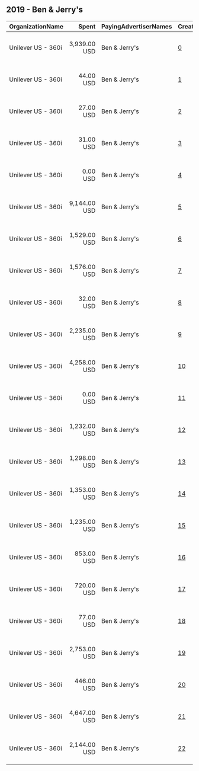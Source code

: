 ## 2019 - Ben & Jerry's 
|OrganizationName|Spent|PayingAdvertiserNames|CreativeUrls|Impressions|Genders|AgeBrackets|CountryCodes|BillingAddresses|CandidateBallotInformation|
|:---|---:|:---|:---|---:|:---|:---|:---|:---|:---|
|Unilever US - 360i|3,939.00 USD|Ben & Jerry's|[0](https://www.snap.com/political-ads/asset/74268f904d058c2bb19cfee530a2e7bc224ae86fa16923605c91207627c6e74e?mediaType=jpg)|463,492||18+|united states|"32 Avenue of the Americas,New York,10013,US"||
|Unilever US - 360i|44.00 USD|Ben & Jerry's|[1](https://www.snap.com/political-ads/asset/a91b634cae47b8a663160b3056e17f3d5c3092f9c3a74d0b1c046122595106a6?mediaType=png)|5,177||18+|united states|"32 Avenue of the Americas,New York,10013,US"||
|Unilever US - 360i|27.00 USD|Ben & Jerry's|[2](https://www.snap.com/political-ads/asset/3267c7fecda7f77b7fa4abdc4450c5c6e5496877b548357cdbf7ef4e31893e3a?mediaType=png)|3,876||18+|united states|"32 Avenue of the Americas,New York,10013,US"||
|Unilever US - 360i|31.00 USD|Ben & Jerry's|[3](https://www.snap.com/political-ads/asset/6f598043bfb4253ddb720ecb17e62ad68aaa9ab195dbb561037e6459fbc5a2fb?mediaType=png)|4,030||18+|united states|"32 Avenue of the Americas,New York,10013,US"||
|Unilever US - 360i|0.00 USD|Ben & Jerry's|[4](https://www.snap.com/political-ads/asset/2a42ff2337701608bf5328ce6cef6110bdb674c64e79733867f183fde1efd2d1?mediaType=png)|4||18+|united states|"32 Avenue of the Americas,New York,10013,US"||
|Unilever US - 360i|9,144.00 USD|Ben & Jerry's|[5](https://www.snap.com/political-ads/asset/8f34834d4371a48d0313880fe97a01c543cf83fa00408c386dd8e8435a8399f3?mediaType=jpg)|1,179,779||18+|united states|"32 Avenue of the Americas,New York,10013,US"||
|Unilever US - 360i|1,529.00 USD|Ben & Jerry's|[6](https://www.snap.com/political-ads/asset/74268f904d058c2bb19cfee530a2e7bc224ae86fa16923605c91207627c6e74e?mediaType=jpg)|180,887||18+|united states|"32 Avenue of the Americas,New York,10013,US"||
|Unilever US - 360i|1,576.00 USD|Ben & Jerry's|[7](https://www.snap.com/political-ads/asset/4a68abcf7790d39ca50b2b3b301696ca11cead3c6b5f1d936f3799f2c203c366?mediaType=jpg)|190,847||18+|united states|"32 Avenue of the Americas,New York,10013,US"||
|Unilever US - 360i|32.00 USD|Ben & Jerry's|[8](https://www.snap.com/political-ads/asset/2147a4a00d24f9c1f0e1386080bf11ef717e8acd0b217d5949b364f74a737771?mediaType=png)|4,148||18+|united states|"32 Avenue of the Americas,New York,10013,US"||
|Unilever US - 360i|2,235.00 USD|Ben & Jerry's|[9](https://www.snap.com/political-ads/asset/919f0438e89b03b484455bad9c393c892dea773b63c68947314212c23b3474a0?mediaType=jpg)|301,202||18+|united states|"32 Avenue of the Americas,New York,10013,US"||
|Unilever US - 360i|4,258.00 USD|Ben & Jerry's|[10](https://www.snap.com/political-ads/asset/74268f904d058c2bb19cfee530a2e7bc224ae86fa16923605c91207627c6e74e?mediaType=jpg)|542,331||18+|united states|"32 Avenue of the Americas,New York,10013,US"||
|Unilever US - 360i|0.00 USD|Ben & Jerry's|[11](https://www.snap.com/political-ads/asset/16e370bf6fce9a31f29cbc512eeb6d50376c344c03bfae6ad70a1a01d2811bba?mediaType=png)|3||18+|united states|"32 Avenue of the Americas,New York,10013,US"||
|Unilever US - 360i|1,232.00 USD|Ben & Jerry's|[12](https://www.snap.com/political-ads/asset/d114aaa50f0089306a191f062b52b52489fd67ad5f9c6d4f9f1ba3f298024ccf?mediaType=png)|159,828||18+|united states|"32 Avenue of the Americas,New York,10013,US"||
|Unilever US - 360i|1,298.00 USD|Ben & Jerry's|[13](https://www.snap.com/political-ads/asset/919f0438e89b03b484455bad9c393c892dea773b63c68947314212c23b3474a0?mediaType=jpg)|157,965||18+|united states|"32 Avenue of the Americas,New York,10013,US"||
|Unilever US - 360i|1,353.00 USD|Ben & Jerry's|[14](https://www.snap.com/political-ads/asset/8f34834d4371a48d0313880fe97a01c543cf83fa00408c386dd8e8435a8399f3?mediaType=jpg)|155,121|||united states|"32 Avenue of the Americas,New York,10013,US"||
|Unilever US - 360i|1,235.00 USD|Ben & Jerry's|[15](https://www.snap.com/political-ads/asset/919f0438e89b03b484455bad9c393c892dea773b63c68947314212c23b3474a0?mediaType=jpg)|150,150||18+|united states|"32 Avenue of the Americas,New York,10013,US"||
|Unilever US - 360i|853.00 USD|Ben & Jerry's|[16](https://www.snap.com/political-ads/asset/8f34834d4371a48d0313880fe97a01c543cf83fa00408c386dd8e8435a8399f3?mediaType=jpg)|106,455||18+|united states|"32 Avenue of the Americas,New York,10013,US"||
|Unilever US - 360i|720.00 USD|Ben & Jerry's|[17](https://www.snap.com/political-ads/asset/4a68abcf7790d39ca50b2b3b301696ca11cead3c6b5f1d936f3799f2c203c366?mediaType=jpg)|85,974||18+|united states|"32 Avenue of the Americas,New York,10013,US"||
|Unilever US - 360i|77.00 USD|Ben & Jerry's|[18](https://www.snap.com/political-ads/asset/64244703123723cc15a0e0aafd7cdd41cfda9256b14bc4e9924c6c2061de22bc?mediaType=png)|8,750||18+|united states|"32 Avenue of the Americas,New York,10013,US"||
|Unilever US - 360i|2,753.00 USD|Ben & Jerry's|[19](https://www.snap.com/political-ads/asset/74268f904d058c2bb19cfee530a2e7bc224ae86fa16923605c91207627c6e74e?mediaType=jpg)|358,099||18+|united states|"32 Avenue of the Americas,New York,10013,US"||
|Unilever US - 360i|446.00 USD|Ben & Jerry's|[20](https://www.snap.com/political-ads/asset/8f34834d4371a48d0313880fe97a01c543cf83fa00408c386dd8e8435a8399f3?mediaType=jpg)|53,700||18+|united states|"32 Avenue of the Americas,New York,10013,US"||
|Unilever US - 360i|4,647.00 USD|Ben & Jerry's|[21](https://www.snap.com/political-ads/asset/8f34834d4371a48d0313880fe97a01c543cf83fa00408c386dd8e8435a8399f3?mediaType=jpg)|550,293||18+|united states|"32 Avenue of the Americas,New York,10013,US"||
|Unilever US - 360i|2,144.00 USD|Ben & Jerry's|[22](https://www.snap.com/political-ads/asset/4a68abcf7790d39ca50b2b3b301696ca11cead3c6b5f1d936f3799f2c203c366?mediaType=jpg)|287,309||18+|united states|"32 Avenue of the Americas,New York,10013,US"||
